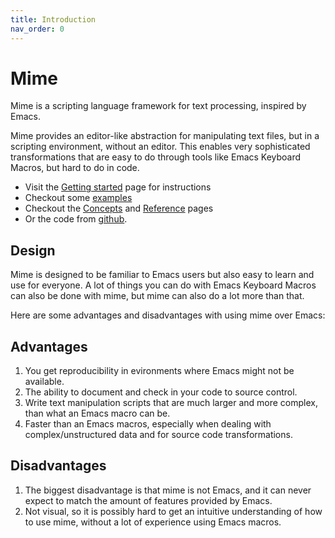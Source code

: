 ```yaml
---
title: Introduction
nav_order: 0
---
```

# Mime

Mime is a scripting language framework for text processing, inspired
by Emacs.

Mime provides an editor-like abstraction for manipulating text files,
but in a scripting environment, without an editor.  This enables very
sophisticated transformations that are easy to do through tools like
Emacs Keyboard Macros, but hard to do in code.

* Visit the [Getting started](getting-started.md) page for instructions
* Checkout some [examples](examples.md)
* Checkout the [Concepts](concepts.md) and [Reference](reference.md) pages
* Or the code from [github](https://github.com/shsms/mime).

## Design

Mime is designed to be familiar to Emacs users but also easy to learn
and use for everyone.  A lot of things you can do with Emacs Keyboard
Macros can also be done with mime, but mime can also do a lot more
than that.

Here are some advantages and disadvantages with using mime over Emacs:

## Advantages

1. You get reproducibility in evironments where Emacs might not be
   available.
2. The ability to document and check in your code to source control.
3. Write text manipulation scripts that are much larger and more
   complex, than what an Emacs macro can be.
4. Faster than an Emacs macros, especially when dealing with
   complex/unstructured data and for source code transformations.

## Disadvantages

1. The biggest disadvantage is that mime is not Emacs, and it can
   never expect to match the amount of features provided by Emacs.
2. Not visual, so it is possibly hard to get an intuitive
   understanding of how to use mime, without a lot of experience using
   Emacs macros.
